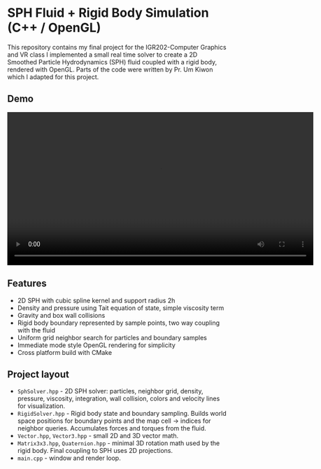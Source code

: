 # SPH Fluid + Rigid Body Simulation (C++ / OpenGL)

This repository contains my final project for the IGR202-Computer Graphics and VR class
I implemented a small real time solver to create a 2D Smoothed Particle Hydrodynamics (SPH) fluid coupled with a rigid body, rendered with OpenGL. 
Parts of the code were written by Pr. Um Kiwon which I adapted for this project.


## Demo
<video src="./final_video.mp4" controls width="700" playsinline></video>

## Features

- 2D SPH with cubic spline kernel and support radius 2h
- Density and pressure using Tait equation of state, simple viscosity term
- Gravity and box wall collisions
- Rigid body boundary represented by sample points, two way coupling with the fluid
- Uniform grid neighbor search for particles and boundary samples
- Immediate mode style OpenGL rendering for simplicity
- Cross platform build with CMake

## Project layout
- `SphSolver.hpp` - 2D SPH solver: particles, neighbor grid, density, pressure, viscosity, integration, wall collision, colors and velocity lines for visualization.
- `RigidSolver.hpp` - Rigid body state and boundary sampling. Builds world space positions for boundary points and the map cell -> indices for neighbor queries. Accumulates forces and torques from the fluid.
- `Vector.hpp`, `Vector3.hpp` - small 2D and 3D vector math.
- `Matrix3x3.hpp`, `Quaternion.hpp` - minimal 3D rotation math used by the rigid body. Final coupling to SPH uses 2D projections.
- `main.cpp` - window and render loop. 

